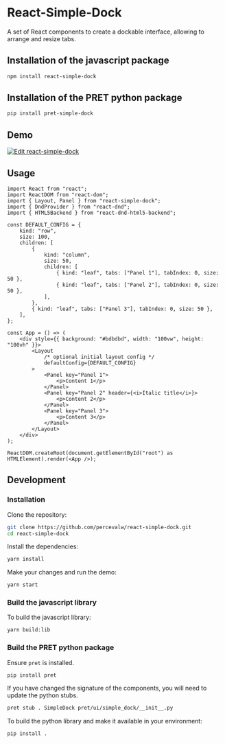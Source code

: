 # React-Simple-Dock

A set of React components to create a dockable interface, allowing to arrange and resize tabs.

## Installation of the javascript package

```bash
npm install react-simple-dock
```

## Installation of the PRET python package

```bash
pip install pret-simple-dock
```

## Demo

[![Edit react-simple-dock](https://codesandbox.io/static/img/play-codesandbox.svg)](https://codesandbox.io/p/sandbox/zwgwp3)

## Usage

```tsx
import React from "react";
import ReactDOM from "react-dom";
import { Layout, Panel } from "react-simple-dock";
import { DndProvider } from "react-dnd";
import { HTML5Backend } from "react-dnd-html5-backend";

const DEFAULT_CONFIG = {
    kind: "row",
    size: 100,
    children: [
        {
            kind: "column",
            size: 50,
            children: [
                { kind: "leaf", tabs: ["Panel 1"], tabIndex: 0, size: 50 },
                { kind: "leaf", tabs: ["Panel 2"], tabIndex: 0, size: 50 },
            ],
        },
        { kind: "leaf", tabs: ["Panel 3"], tabIndex: 0, size: 50 },
    ],
};

const App = () => (
    <div style={{ background: "#bdbdbd", width: "100vw", height: "100vh" }}>
        <Layout
            /* optional initial layout config */
            defaultConfig={DEFAULT_CONFIG}
        >
            <Panel key="Panel 1">
                <p>Content 1</p>
            </Panel>
            <Panel key="Panel 2" header={<i>Italic title</i>}>
                <p>Content 2</p>
            </Panel>
            <Panel key="Panel 3">
                <p>Content 3</p>
            </Panel>
        </Layout>
    </div>
);

ReactDOM.createRoot(document.getElementById("root") as HTMLElement).render(<App />);
```

## Development

### Installation

Clone the repository:

```bash
git clone https://github.com/percevalw/react-simple-dock.git
cd react-simple-dock
```

Install the dependencies:

```bash
yarn install
```

Make your changes and run the demo:

```bash
yarn start
```

### Build the javascript library

To build the javascript library:

```bash
yarn build:lib
```

### Build the PRET python package

Ensure `pret` is installed.

```bash
pip install pret
```

If you have changed the signature of the components, you will need to update the python stubs.

```bash
pret stub . SimpleDock pret/ui/simple_dock/__init__.py
```

To build the python library and make it available in your environment:

```bash
pip install .
```

